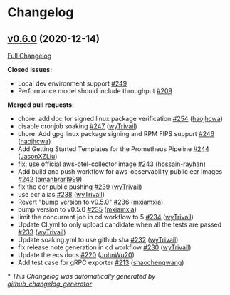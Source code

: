 # Changelog

## [v0.6.0](https://github.com/aws-observability/aws-otel-collector/tree/v0.6.0) (2020-12-14)

[Full Changelog](https://github.com/aws-observability/aws-otel-collector/compare/v0.5.0...v0.6.0)

**Closed issues:**

- Local dev environment support [\#249](https://github.com/aws-observability/aws-otel-collector/issues/249)
- Performance model should include throughput [\#209](https://github.com/aws-observability/aws-otel-collector/issues/209)

**Merged pull requests:**

- chore: add doc for signed linux package verification [\#254](https://github.com/aws-observability/aws-otel-collector/pull/254) ([haojhcwa](https://github.com/haojhcwa))
- disable cronjob soaking [\#247](https://github.com/aws-observability/aws-otel-collector/pull/247) ([wyTrivail](https://github.com/wyTrivail))
- chore: Add gpg linux package signing and RPM FIPS support [\#246](https://github.com/aws-observability/aws-otel-collector/pull/246) ([haojhcwa](https://github.com/haojhcwa))
- Add Getting Started Templates for the Prometheus Pipeline [\#244](https://github.com/aws-observability/aws-otel-collector/pull/244) ([JasonXZLiu](https://github.com/JasonXZLiu))
- fix: use official aws-otel-collector image [\#243](https://github.com/aws-observability/aws-otel-collector/pull/243) ([hossain-rayhan](https://github.com/hossain-rayhan))
- Add build and push workflow for aws-observability public ecr images [\#242](https://github.com/aws-observability/aws-otel-collector/pull/242) ([amanbrar1999](https://github.com/amanbrar1999))
- fix the ecr public pushing [\#239](https://github.com/aws-observability/aws-otel-collector/pull/239) ([wyTrivail](https://github.com/wyTrivail))
- use ecr alias [\#238](https://github.com/aws-observability/aws-otel-collector/pull/238) ([wyTrivail](https://github.com/wyTrivail))
- Revert "bump version to v0.5.0" [\#236](https://github.com/aws-observability/aws-otel-collector/pull/236) ([mxiamxia](https://github.com/mxiamxia))
- bump version to v0.5.0 [\#235](https://github.com/aws-observability/aws-otel-collector/pull/235) ([mxiamxia](https://github.com/mxiamxia))
- limit the concurrent job in cd workflow to 5 [\#234](https://github.com/aws-observability/aws-otel-collector/pull/234) ([wyTrivail](https://github.com/wyTrivail))
- Update CI.yml to only upload candidate when all the tests are passed [\#233](https://github.com/aws-observability/aws-otel-collector/pull/233) ([wyTrivail](https://github.com/wyTrivail))
- Update soaking.yml to use github sha [\#232](https://github.com/aws-observability/aws-otel-collector/pull/232) ([wyTrivail](https://github.com/wyTrivail))
- fix release note generation in cd workflow [\#230](https://github.com/aws-observability/aws-otel-collector/pull/230) ([wyTrivail](https://github.com/wyTrivail))
- Update the ecs docs [\#220](https://github.com/aws-observability/aws-otel-collector/pull/220) ([JohnWu20](https://github.com/JohnWu20))
- Add test case for gRPC exporter [\#213](https://github.com/aws-observability/aws-otel-collector/pull/213) ([shaochengwang](https://github.com/shaochengwang))



\* *This Changelog was automatically generated by [github_changelog_generator](https://github.com/github-changelog-generator/github-changelog-generator)*
